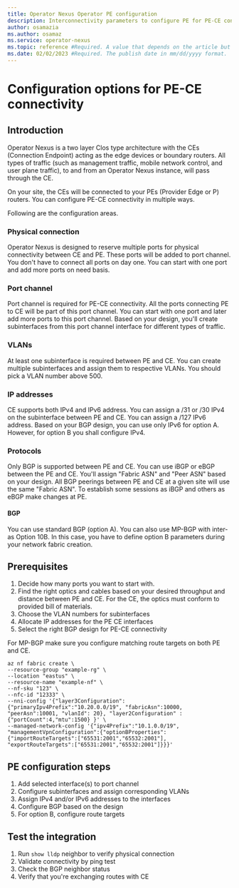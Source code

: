 ```yaml
---
title: Operator Nexus Operator PE configuration
description: Interconnectivity parameters to configure PE for PE-CE connectivity in Operator Nexus
author: osamazia
ms.author: osamaz
ms.service: operator-nexus
ms.topic: reference #Required. A value that depends on the article but is usually "how-to," "tutorial," or "conceptual."
ms.date: 02/02/2023 #Required. The publish date in mm/dd/yyyy format.
---
```


# Configuration options for PE-CE connectivity

## Introduction

Operator Nexus  is a two layer Clos type architecture with the CEs (Connection Endpoint) acting as the edge devices or boundary routers. All types of traffic (such as management traffic, mobile network control, and user plane traffic), to and from an Operator Nexus instance, will pass through the CE.

On your site, the CEs will be connected to your PEs (Provider Edge or P) routers. You can configure PE-CE connectivity in multiple ways.

Following are the configuration areas.

### Physical connection

Operator Nexus is designed to reserve multiple ports for physical connectivity between CE and PE. These ports will be added to port channel. You don't have to connect all ports on day one. You can start with one port and add more ports on need basis.

### Port channel

Port channel is required for PE-CE connectivity. All the ports connecting PE to CE will be part of this port channel. You can start with one port and later add more ports to this port channel. Based on your design, you'll create subinterfaces from this port channel interface for different types of traffic.

### VLANs

At least one subinterface is required between PE and CE. You can create multiple subinterfaces and assign them to respective VLANs. You should pick a VLAN number above 500.

### IP addresses

CE supports both IPv4 and IPv6 address. You can assign a /31 or /30 IPv4 on the subinterface between PE and CE. You can assign a /127 IPv6 address. Based on your BGP design, you can use only IPv6 for option A. However, for option B you shall configure IPv4.

### Protocols

Only BGP is supported between PE and CE. You can use iBGP or eBGP between the PE and CE. You'll assign "Fabric ASN" and "Peer ASN" based on your design. All BGP peerings between PE and CE at a given site will use the same "Fabric ASN". To establish some sessions as iBGP and others as eBGP make changes at PE.

#### BGP

You can use standard BGP (option A). You can also use MP-BGP with inter-as Option 10B. In this case, you have to define option B parameters during your network fabric creation.

## Prerequisites

1. Decide how many ports you want to start with.
2. Find the right optics and cables based on your desired throughput and distance between PE and CE. For the CE, the optics must conform to provided bill of materials.
3. Choose the VLAN numbers for subinterfaces
4. Allocate IP addresses for the PE CE interfaces
5. Select the right BGP design for PE-CE connectivity

For MP-BGP make sure you configure matching route targets on both PE and CE.

```azurecli
az nf fabric create \
--resource-group "example-rg" \
--location "eastus" \
--resource-name "example-nf" \
--nf-sku "123" \
--nfc-id "12333" \
--nni-config '{"layer3Configuration":{"primaryIpv4Prefix":"10.20.0.0/19", "fabricAsn":10000, "peerAsn":10001, "vlanId": 20}, "layer2Configuration" : {"portCount":4,"mtu":1500} }' \
--managed-network-config '{"ipv4Prefix":"10.1.0.0/19", "managementVpnConfiguration":{"optionBProperties":{"importRouteTargets":["65531:2001","65532:2001"], "exportRouteTargets":["65531:2001","65532:2001"]}}}' 
```

## PE configuration steps

1. Add selected interface(s) to port channel
2. Configure subinterfaces and assign corresponding VLANs
3. Assign IPv4 and/or IPv6 addresses to the interfaces
4. Configure BGP based on the design
5. For option B, configure route targets

## Test the integration

1. Run `show lldp` neighbor to verify physical connection
2. Validate connectivity by ping test
3. Check the BGP neighbor status
4. Verify that you're exchanging routes with CE
